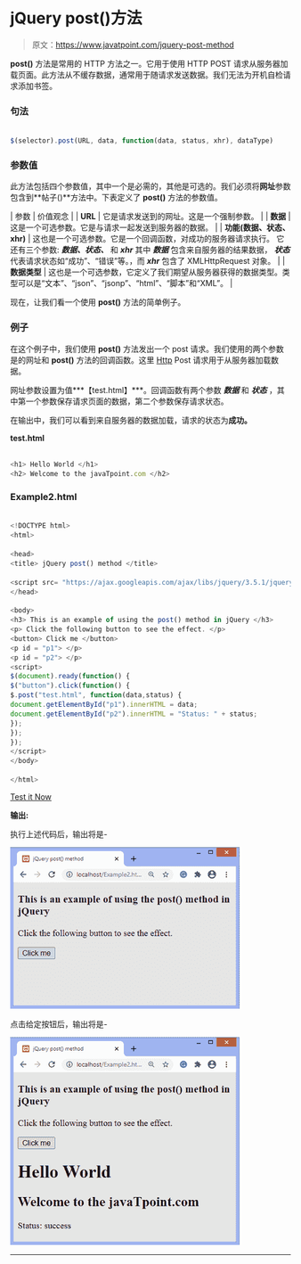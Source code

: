 # jQuery post()方法

> 原文：<https://www.javatpoint.com/jquery-post-method>

**post()** 方法是常用的 HTTP 方法之一。它用于使用 HTTP POST 请求从服务器加载页面。此方法从不缓存数据，通常用于随请求发送数据。我们无法为开机自检请求添加书签。

### 句法

```js

$(selector).post(URL, data, function(data, status, xhr), dataType)

```

### 参数值

此方法包括四个参数值，其中一个是必需的，其他是可选的。我们必须将**网址**参数包含到**帖子()**方法中。下表定义了 **post()** 方法的参数值。

| 参数 | 价值观念 |
| **URL** | 它是请求发送到的网址。这是一个强制参数。 |
| **数据** | 这是一个可选参数。它是与请求一起发送到服务器的数据。 |
| **功能(数据、状态、xhr)** | 这也是一个可选参数。它是一个回调函数，对成功的服务器请求执行。
它还有三个参数: ***数据、状态、*** 和 ***xhr*** 其中 ***数据*** 包含来自服务器的结果数据， ***状态*** 代表请求状态如“成功”、“错误”等。，而 ***xhr*** 包含了 XMLHttpRequest 对象。 |
| **数据类型** | 这也是一个可选参数，它定义了我们期望从服务器获得的数据类型。类型可以是“文本”、“json”、“jsonp”、“html”、“脚本”和“XML”。 |

现在，让我们看一个使用 **post()** 方法的简单例子。

### 例子

在这个例子中，我们使用 **post()** 方法发出一个 post 请求。我们使用的两个参数是的网址和 **post()** 方法的回调函数。这里 [Http](https://www.javatpoint.com/computer-network-http) Post 请求用于从服务器加载数据。

网址参数设置为值***【test.html】***。回调函数有两个参数 ***数据*** 和 ***状态*** ，其中第一个参数保存请求页面的数据，第二个参数保存请求状态。

在输出中，我们可以看到来自服务器的数据加载，请求的状态为**成功。**

**test.html**

```js

<h1> Hello World </h1>
<h2> Welcome to the javaTpoint.com </h2>

```

### Example2.html

```js

<!DOCTYPE html>
<html>

<head>
<title> jQuery post() method </title>

<script src= "https://ajax.googleapis.com/ajax/libs/jquery/3.5.1/jquery.min.js"> </script>
</head>

<body>
<h3> This is an example of using the post() method in jQuery </h3>
<p> Click the following button to see the effect. </p>
<button> Click me </button>
<p id = "p1"> </p>
<p id = "p2"> </p>
<script>
$(document).ready(function() {
$("button").click(function() {
$.post("test.html", function(data,status) {
document.getElementById("p1").innerHTML = data;
document.getElementById("p2").innerHTML = "Status: " + status;
});
});
});
</script>
</body>

</html>

```

[Test it Now](https://www.javatpoint.com/oprweb/test.jsp?filename=jquery-post-method1)

**输出:**

执行上述代码后，输出将是-

![jQuery post() method](img/40c61e96194425fad96e9ec2293146fd.png)

点击给定按钮后，输出将是-

![jQuery post() method](img/961f7271463b7287232d47389df1edde.png)

* * *